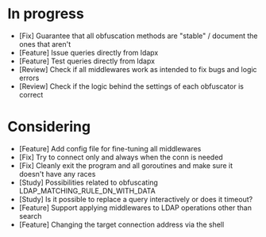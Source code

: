 # In progress

* [Fix] Guarantee that all obfuscation methods are "stable" / document the ones that aren't
* [Feature] Issue queries directly from ldapx
* [Feature] Test queries directly from ldapx
* [Review] Check if all middlewares work as intended to fix bugs and logic errors
* [Review] Check if the logic behind the settings of each obfuscator is correct

# Considering

* [Feature] Add config file for fine-tuning all middlewares
* [Fix] Try to connect only and always when the conn is needed
* [Fix] Cleanly exit the program and all goroutines and make sure it doesn't have any races
* [Study] Possibilities related to obfuscating LDAP_MATCHING_RULE_DN_WITH_DATA
* [Study] Is it possible to replace a query interactively or does it timeout?
* [Feature] Support applying middlewares to LDAP operations other than search
* [Feature] Changing the target connection address via the shell
